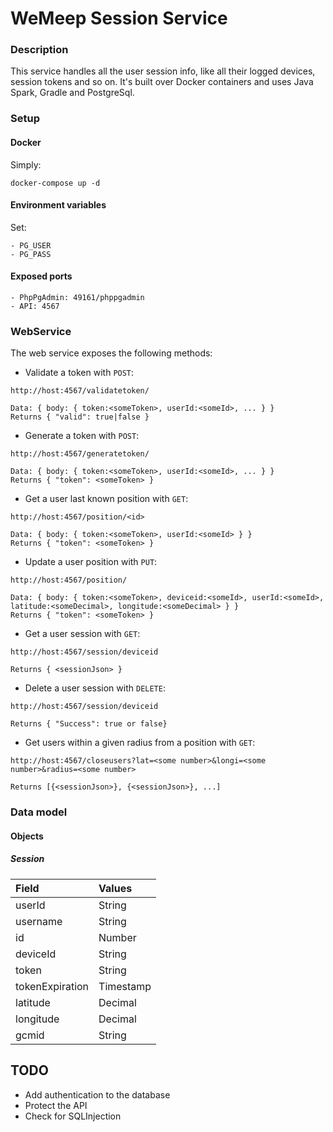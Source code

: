 # WeMeep Session Service
### Description
This service handles all the user session info, like all their logged devices, session tokens and so on. It's built over Docker containers and uses Java Spark, Gradle and PostgreSql.

### Setup
#### Docker
Simply:
```
docker-compose up -d
```
#### Environment variables
Set:
```
- PG_USER
- PG_PASS
```

#### Exposed ports
```
- PhpPgAdmin: 49161/phppgadmin
- API: 4567
```

### WebService
The web service exposes the following methods:

- Validate a token with `POST`:

```
http://host:4567/validatetoken/

Data: { body: { token:<someToken>, userId:<someId>, ... } }
Returns { "valid": true|false }
```
- Generate a token with `POST`:

```
http://host:4567/generatetoken/

Data: { body: { token:<someToken>, userId:<someId>, ... } }
Returns { "token": <someToken> }

```
- Get a user last known position with `GET`:

```
http://host:4567/position/<id>

Data: { body: { token:<someToken>, userId:<someId> } }
Returns { "token": <someToken> }
```
- Update a user position with `PUT`:

```
http://host:4567/position/

Data: { body: { token:<someToken>, deviceid:<someId>, userId:<someId>, latitude:<someDecimal>, longitude:<someDecimal> } }
Returns { "token": <someToken> }
```
- Get a user session with `GET`:

```
http://host:4567/session/deviceid

Returns { <sessionJson> }
```
- Delete a user session with `DELETE`:

```
http://host:4567/session/deviceid

Returns { "Success": true or false}
```
- Get users within a given radius from a position with `GET`:

```
http://host:4567/closeusers?lat=<some number>&longi=<some number>&radius=<some number>

Returns [{<sessionJson>}, {<sessionJson>}, ...]
```

### Data model
#### Objects
##### Session
|  Field      |  Values   |
| :---------- | :-------- |
| userId      | String    |
| username      | String    |
| id          | Number    |
| deviceId    | String    |
| token       | String    |
| tokenExpiration | Timestamp|
| latitude    | Decimal |
| longitude   | Decimal |
| gcmid       | String  |

## TODO
- Add authentication to the database
- Protect the API
- Check for SQLInjection
